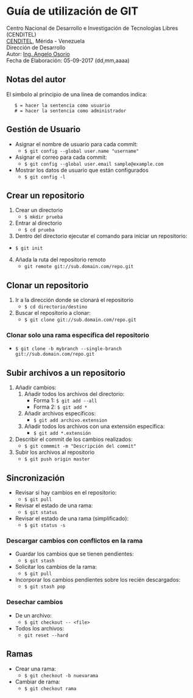 # Guía de utilización de GIT
Centro Nacional de Desarrollo e Investigación de Tecnologías Libres (CENDITEL) <br>
[CENDITEL](https://www.cenditel.gob.ve/), Mérida - Venezuela<br>
Dirección de Desarrollo<br>
Autor: [Ing. Angelo Osorio](https://twitter.com/Engel_PAIN)<br>
Fecha de Elaboración: 05-09-2017 (dd,mm,aaaa)

## Notas del autor
El símbolo al principio de una línea de comandos indica:
```
   $ = hacer la sentencia como usuario
   # = hacer la sentencia como administrador
```



## Gestión de Usuario
* Asignar el nombre de usuario para cada commit:
   * `$ git config --global user.name "username"`
* Asignar el correo para cada commit:
   * `$ git config --global user.email sample@example.com`
* Mostrar los datos de usuario que están configurados
   * `$ git config -l`



## Crear un repositorio
1. Crear un directorio
   * `$ mkdir prueba`
2. Entrar al directorio
   * `$ cd prueba`
3. Dentro del directorio ejecutar el comando para iniciar un repositorio:
  * `$ git init`
4. Añada la ruta del repositorio remoto
   * `git remote git://sub.domain.com/repo.git`



## Clonar un repositorio
1. Ir a la dirección donde se clonará el repositorio
   * `$ cd directorio/destino`
2. Buscar el repositorio a clonar:
   * `$ git clone git://sub.domain.com/repo.git`

### Clonar solo una rama específica del repositorio
* `$ git clone -b mybranch --single-branch git://sub.domain.com/repo.git`



## Subir archivos a un repositorio
1. Añadir cambios:
   1. Añadir todos los archivos del directorio:
      * Forma 1: `$ git add --all`
      * Forma 2: `$ git add *`
   2. Añadir archivos específicos:
      * `$ git add archivo.extension`
   3. Añadir todos los archivos con una extensión específica:
      * `$ git add *.extensión`
2. Describir el commit de los cambios realizados:
   * `$ git commmit -m "Descripción del commit"`
3. Subir los archivos al repositorio
   * `$ git push origin master`



## Sincronización
* Revisar si hay cambios en el repositorio:
   * `$ git pull`
* Revisar el estado de una rama:
   * `$ git status`
* Revisar el estado de una rama (simplificado):
   * `$ git status -s`

### Descargar cambios con conflictos en la rama
* Guardar los cambios que se tienen pendientes:
   * `$ git stash`
* Solicitar los cambios de la rama:
   * `$ git pull`
* Incorporar los cambios pendientes sobre los recién descargados:
   * `$ git stash pop`

### Desechar cambios
* De un archivo:
   * `$ git checkout -- <file>`
* Todos los archivos:
   * `git reset --hard`


## Ramas
* Crear una rama:
   * `$ git checkout -b nuevarama`
* Cambiar de rama:
   * `$ git checkout rama`
